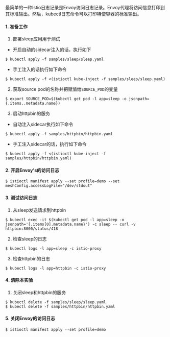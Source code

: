 最简单的一种Istio日志记录是Envoy访问日志记录。Envoy代理将访问信息打印到其标准输出。然后，kubectl日志命令可以打印特使容器的标准输出。

#### 1. 准备工作

1. 部署sleep应用用于测试

- 开启自动的sidecar注入的话，执行如下

```shell
$ kubectl apply -f samples/sleep/sleep.yaml
```

- 手工注入的话执行如下命令

```shell
$ kubectl apply -f <(istioctl kube-inject -f samples/sleep/sleep.yaml)
```

2. 获取source pod的名称并把赋值给`SOURCE_POD`的变量

```shell
$ export SOURCE_POD=$(kubectl get pod -l app=sleep -o jsonpath={.items..metadata.name})

```

3. 启动httpbin的服务

- 自动注入sidecar执行如下命令

```shell
$ kubectl apply -f samples/httpbin/httpbin.yaml
```

- 手工注入sidecar的话，执行如下命令

```shell
$ kubectl apply -f <(istioctl kube-inject -f samples/httpbin/httpbin.yaml)
```

#### 2. 开启Envoy's的访问日志

```shell
$ istioctl manifest apply --set profile=demo --set meshConfig.accessLogFile="/dev/stdout"
```

#### 3. 测试访问日志

1. 从sleep发送请求到httpbin

```shell
$ kubectl exec -it $(kubectl get pod -l app=sleep -o jsonpath='{.items[0].metadata.name}') -c sleep -- curl -v httpbin:8000/status/418
```

2. 检查sleep的日志

```shell
$ kubectl logs -l app=sleep -c istio-proxy
```

3. 检查httpbin的日志

```shell
$ kubectl logs -l app=httpbin -c istio-proxy
```

#### 4. 清除本实验

1. 关闭sleep和httpbin的服务

```shell
$ kubectl delete -f samples/sleep/sleep.yaml
$ kubectl delete -f samples/httpbin/httpbin.yaml
```

#### 5. 关闭Envoy的访问日志

```shell
$ istioctl manifest apply --set profile=demo
```